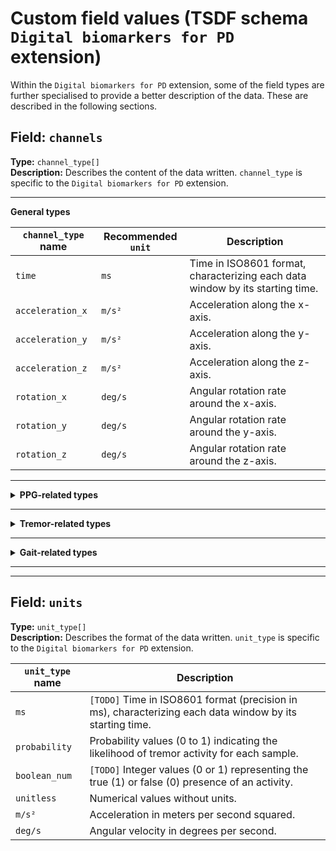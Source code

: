 # Custom field values (TSDF schema `Digital biomarkers for PD` extension)

Within the `Digital biomarkers for PD` extension, some of the field types are further specialised to provide a better description of the data. These are described in the following sections.

## Field: `channels`
**Type:** `channel_type[]`         
**Description:** Describes the content of the data written. `channel_type` is specific to the `Digital biomarkers for PD` extension.

---

**General types**

| `channel_type` name       | Recommended `unit` | Description                                                                        
|--------------------------|--------------------|------------------------------------------------------------------------------------|
| `time`                   | `ms`               | Time in ISO8601 format, characterizing each data window by its starting time.          |
| `acceleration_x`         | `m/s²`             | Acceleration along the x-axis.                                                       |
| `acceleration_y`         | `m/s²`             | Acceleration along the y-axis.                                                       |
| `acceleration_z`         | `m/s²`             | Acceleration along the z-axis.                                                       |
| `rotation_x`             | `deg/s`            | Angular rotation rate around the x-axis.                                              |
| `rotation_y`             | `deg/s`            | Angular rotation rate around the y-axis.                                              |
| `rotation_z`             | `deg/s`            | Angular rotation rate around the z-axis.                                              |


---

<details markdown="1">
<summary><b>PPG-related types</b></summary>

|   `channel_type` name          | Recommended `unit`       | Description                                                                           |
|----------------------------|-----------------------|---------------------------------------------------------------------------------------|
| `ppg_quality_post_prob`     | `probability`         | `[TODO]` Posterior probability that the corresponding PPG signal is of high quality (0 to 1).   |
</details>

---

<details>
<summary><b>Tremor-related types</b></summary>

| `channel_type` name       | Recommended `unit` | Description                                                                         |
|--------------------------|--------------------|-------------------------------------------------------------------------------------|
| `gyro_tremor_prob`       | `probability`      | Probability values (0 to 1) indicating the likelihood of tremor activity for each sample. |
| `gyro_tremor_hat`        | `boolean_num`      | Estimated values representing the presence or absence of tremor activity for each sample. |
| `gyro_arm_actv_prob`     | `probability`      | Probability values (0 to 1) indicating the likelihood of arm activity for each sample.    |
| `gyro_arm_actv_hat`      | `boolean_num`      | Estimated values representing the presence or absence of arm activity for each sample.    |
| `GyMeanDx`               | `unitless`         | Mean gyro derivative in the x axis. |
| `GyMeanDy`               | `unitless`         | Mean gyro derivative in the y axis. |
| `GyMeanDz`               | `unitless`         | Mean gyro derivative in the z axis. |
| `GyLTreDomPowerX`        | `unitless`         | Gyro Low tremor (range [3.5-8 Hz]) dominant power in the x axis. |
| `GyLTreDomPowerY`        | `unitless`         | Gyro Low tremor (range [3.5-8 Hz]) dominant power in the y axis. |
| `GyLTreDomPowerZ`        | `unitless`         | Gyro Low tremor (range [3.5-8 Hz]) dominant power in the z axis. |
| `GyGaitBandPower`        | `unitless`         | Gyro gait bandpower (range [0.4 – 2] Hz) – PSD: sum of the axes. |
| `GyGaitBandpowerRatio`   | `unitless`         | Gyro gait bandpower sum / total bandpower sum up to 15 Hz – PSD: sum of the axes. |
| `GyGaitFreqPeak`         | `unitless`         | Frequency peak of the in the gyro gait range – PSD: sum of the axes. |
| `GyGaitFixedDomPower`    | `unitless`         | `[TODO]` Gyro dominant power in a fixed range (specific frequency range not provided). |
| `GyGaitFixedDomPowerRatio` | `unitless`       | `[TODO]` Ratio of dominant power in the gyro gait range to total power. |
| `GyGaitDomPower`         | `unitless`         | `[TODO]` Dominant power in the gyro gait range. |
| `GyGaitDomPowerRatio`    | `unitless`         | `[TODO]` Ratio of dominant power in the gyro gait range to total power. |
| `GyGaitPeakFreqWidth`    | `unitless`         | `[TODO]` Width of the frequency peak in the gyro gait range. |
| `GyLTreBandPower`        | `unitless`         | `[TODO]` Low tremor bandpower (specific frequency range not provided). |
| `GyLTreBandpower`        | `unitless`         | `[TODO]` Low tremor bandpower (specific frequency range not provided). |
| `GyLTreFreqPeak`         | `unitless`         | `[TODO]` Frequency peak in the low tremor range. |
| `GyLTreFixedDomP`        | `unitless`         | `[TODO]` Low tremor dominant power in a fixed range (specific frequency range not provided). |
| `GyLTreFixedDomP`        | `unitless`         | `[TODO]` Low tremor dominant power in a fixed range (specific frequency range not provided). |
| `GyLTreDomPower`         | `unitless`         | `[TODO]` Low tremor dominant power (specific frequency range not provided). |
| `GyLTreDomPowerR`        | `unitless`         | `[TODO]` Ratio of low tremor dominant power to total power. |
| `GyLTrePeakFreqW`        | `unitless`         | `[TODO]` Width of the frequency peak in the low tremor range. |
| `GyHTreBandPower`        | `unitless`         | `[TODO]` High tremor bandpower (specific frequency range not provided). |
| `GyHTreBandpower`        | `unitless`         | `[TODO]` High tremor bandpower (specific frequency range not provided). |
| `GyHTreFreqPeak`         | `unitless`         | `[TODO]` Frequency peak in the high tremor range. |
| `GyHTreFixedDomP`        | `unitless`         | `[TODO]` High tremor dominant power in a fixed range (specific frequency range not provided). |
| `GyHTreFixedDomP`        | `unitless`         | `[TODO]` High tremor dominant power in a fixed range (specific frequency range not provided). |
| `GyHTreDomPower`         | `unitless`         | `[TODO]` High tremor dominant power (specific frequency range not provided). |
| `GyHTreDomPowerR`        | `unitless`         | `[TODO]` Ratio of high tremor dominant power to total power. |
| `GyHTrePeakFreqW`        | `unitless`         | `[TODO]` Width of the frequency peak in the high tremor range. |
| `GyMFCC1`                | `unitless`         | `[TODO]` Mel-frequency cepstral coefficient 1. |
| `GyMFCC2`                | `unitless`         | `[TODO]` Mel-frequency cepstral coefficient 2. |
| `GyMFCC3`                | `unitless`         | `[TODO]` Mel-frequency cepstral coefficient 3. |
| `GyMFCC4`                | `unitless`         | `[TODO]` Mel-frequency cepstral coefficient 4. |
| `GyMFCC5`                | `unitless`         | `[TODO]` Mel-frequency cepstral coefficient 5. |
| `GyMFCC6`                | `unitless`         | `[TODO]` Mel-frequency cepstral coefficient 6. |
| `GyMFCC7`                | `unitless`         | `[TODO]` Mel-frequency cepstral coefficient 7. |
| `GyMFCC8`                | `unitless`         | `[TODO]` Mel-frequency cepstral coefficient 8. |
| `GyMFCC9`                | `unitless`         | `[TODO]` Mel-frequency cepstral coefficient 9. |


</details>

---

<details>
<summary><b>Gait-related types</b></summary>

| `channel_type` name       | Recommended `unit` | Description                                                                         |
|--------------------------|--------------------|-------------------------------------------------------------------------------------|
| `gd_std_accel_norm`       | `m/s²`            | Standard deviation of the norm of the accelerometer axes in the temporal domain.     |
| `gd_x_accel_grav_mean`    | `m/s²`            | Mean of the x-axis acceleration gravity component.     |
| `gd_y_accel_grav_mean`    | `m/s²`            | Mean of the y-axis acceleration gravity component.  |
| `gd_z_accel_grav_mean`    | `m/s²`            | Mean of the z-axis acceleration gravity component. |
| `gd_x_accel_grav_std`     | `m/s²`            | Standard deviation of the x-axis acceleration gravity component. |
| `gd_y_accel_grav_std`     | `m/s²`            | Standard deviation of the y-axis acceleration gravity component. |
| `gd_z_accel_grav_std`     | `m/s²`            | Standard deviation of the z-axis acceleration gravity component.. |
| `gd_x_accel_power_below_gait`  | `m/s²Hz^-1`            | Total power in the [0, 0.7] Hz range of the x-axis accelerometer |
| `gd_y_accel_power_below_gait`  | `m/s²Hz^-1`            | Total power in the [0, 0.7] Hz range of the y-axis accelerometer |
| `gd_z_accel_power_below_gait`  | `m/s²Hz^-1`            | Total power in the [0, 0.7] Hz range of the z-axis accelerometer |
| `gd_x_accel_power_gait`  | `m/s²Hz^-1`            | Total power in the [0.7, 3.5] Hz range of the x-axis accelerometer |
| `gd_y_accel_power_gait`  | `m/s²Hz^-1`            | Total power in the [0.7, 3.5] Hz range of the y-axis accelerometer |
| `gd_z_accel_power_gait`  | `m/s²Hz^-1`            | Total power in the [0.7, 3.5] Hz range of the z-axis accelerometer |
| `gd_x_accel_power_tremor`  | `m/s²Hz^-1`            | Total power in the [3.5, 8] Hz range of the x-axis accelerometer |
| `gd_y_accel_power_tremor`  | `m/s²Hz^-1`            | Total power in the [3.5, 8] Hz range of the y-axis accelerometer |
| `gd_z_accel_power_tremor`  | `m/s²Hz^-1`            | Total power in the [3.5, 8] Hz range of the z-axis accelerometer |
| `gd_x_accel_power_above_tremor`  | `m/s²Hz^-1`            | Total power in the [8, 50] Hz range of the x-axis accelerometer |
| `gd_y_accel_power_above_tremor`  | `m/s²Hz^-1`            | Total power in the [8, 50] Hz range of the y-axis accelerometer |
| `gd_z_accel_power_above_tremor`  | `m/s²Hz^-1`            | Total power in the [8, 50] Hz range of the z-axis accelerometer |
| `gd_x_accel_dominant_frequency`  | `Hz`            | Dominant frequency of the x-axis accelerometer |
| `gd_y_accel_dominant_frequency`  | `Hz`            | Dominant frequency of the x-axis accelerometer |
| `gd_z_accel_dominant_frequency`  | `Hz`            | Dominant frequency of the x-axis accelerometer |
| `gd_accel_norm_cc_{n}`  | `?`            | Cepstral coefficient n with n $\in$ [1,2,...,16]. |
| `gd_pred_gait_proba`  | `probability`            | Predicted probability of gait being the predominant activity within the window span. |

</details>

---
---

## Field: `units`
**Type:** `unit_type[]`         
**Description:** Describes the format of the data written. `unit_type` is specific to the `Digital biomarkers for PD` extension.


|   `unit_type` name          | Description                                                                           |
|----------------------------|---------------------------------------------------------------------------------------|
| `ms`              | `[TODO]` Time in ISO8601 format (precision in ms), characterizing each data window by its starting time.                |
| `probability`       | Probability values (0 to 1) indicating the likelihood of tremor activity for each sample.    |
| `boolean_num`       | `[TODO]` Integer values (0 or 1) representing the true (1) or false (0) presence of an activity.      |
| `unitless`          | Numerical values without units.                                                              |
| `m/s²`             | Acceleration in meters per second squared.                                           |
| `deg/s`            | Angular velocity in degrees per second.  
